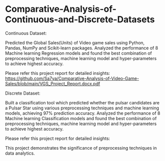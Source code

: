 # Comparative-Analysis-of-Continuous-and-Discrete-Datasets

Continuous Dataset:

Predicted the Global Sales(Units) of Video game sales using Python, Pandas, NumPy and Scikit-learn packages.
Analyzed the performance of 8 Machine learning Regression models and found the best combination of preprocessing techniques, machine learning model and hyper-parameters to achieve highest accuracy. 

Please refer this project report for detailed insights: https://github.com/Sa7ya/Comparative-Analysis-of-Video-Game-Sales/blob/main/VGS_Project_Report.docx.pdf

Discrete Dataset:

Built a classification tool which predicted whether the pulsar candidates are a Pulsar Star using various preprocessing techniques and machine learning models, achieving 97% prediction accuracy. Analyzed the performance of 8 Machine learning Classification models and found the best combination of preprocessing techniques, machine learning model and hyper-parameters to achieve highest accuracy. 

Please refer this project report for detailed insights:

This project demonstrates the significance of preprocessing techniques in data analytics.

